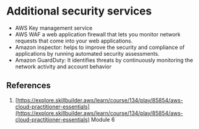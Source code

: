 # Additional security services
- AWS Key management service
- AWS WAF a web application firewall that lets you monitor network requests that come into your web applications.
- Amazon inspector: helps to improve the security and compliance of applications by running automated security assessments.
- Amazon GuardDuty: It identifies threats by continuously monitoring the network activity and account behavior
## References
1. [https://explore.skillbuilder.aws/learn/course/134/play/85854/aws-cloud-practitioner-essentials](https://explore.skillbuilder.aws/learn/course/134/play/85854/aws-cloud-practitioner-essentials) Module 6